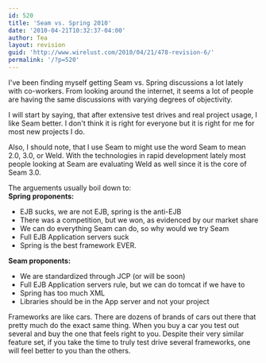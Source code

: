 ```yaml
---
id: 520
title: 'Seam vs. Spring 2010'
date: '2010-04-21T10:32:37-04:00'
author: Tea
layout: revision
guid: 'http://www.wirelust.com/2010/04/21/478-revision-6/'
permalink: '/?p=520'
---
```


I've been finding myself getting Seam vs. Spring discussions a lot lately with co-workers. From looking around the internet, it seems a lot of people are having the same discussions with varying degrees of objectivity.

I will start by saying, that after extensive test drives and real project usage, I like Seam better. I don't think it is right for everyone but it is right for me for most new projects I do.

Also, I should note, that I use Seam to might use the word Seam to mean 2.0, 3.0, or Weld. With the technologies in rapid development lately most people looking at Seam are evaluating Weld as well since it is the core of Seam 3.0.

The arguements usually boil down to:  
**Spring proponents:**

- EJB sucks, we are not EJB, spring is the anti-EJB
- There was a competition, but we won, as evidenced by our market share
- We can do everything Seam can do, so why would we try Seam
- Full EJB Application servers suck
- Spring is the best framework EVER.

**Seam proponents:**

- We are standardized through JCP (or will be soon)
- Full EJB Application servers rule, but we can do tomcat if we have to
- Spring has too much XML
- Libraries should be in the App server and not your project

Frameworks are like cars. There are dozens of brands of cars out there that pretty much do the exact same thing. When you buy a car you test out several and buy the one that feels right to you. Despite their very similar feature set, if you take the time to truly test drive several frameworks, one will feel better to you than the others.
